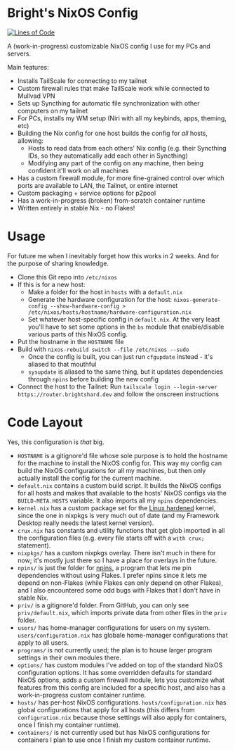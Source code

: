# Bright's NixOS Config

[![Lines of Code](https://img.shields.io/endpoint?url=https%3A%2F%2Ftokei.kojix2.net%2Fbadge%2Fgithub%2Fbright-shard%2Fnixos-config%2Flines)](https://tokei.kojix2.net/github/bright-shard/nixos-config)

A (work-in-progress) customizable NixOS config I use for my PCs and servers.

Main features:
- Installs TailScale for connecting to my tailnet
- Custom firewall rules that make TailScale work while connected to Mullvad VPN
- Sets up Syncthing for automatic file synchronization with other computers on my tailnet
- For PCs, installs my WM setup (Niri with all my keybinds, apps, theming, etc)
- Building the Nix config for one host builds the config for *all* hosts, allowing:
	- Hosts to read data from each others' Nix config (e.g. their Syncthing IDs, so they automatically add each other in Syncthing)
	- Modifying any part of the config on any machine, then being confident it'll work on all machines
- Has a custom firewall module, for more fine-grained control over which ports are available to LAN, the Tailnet, or entire internet
- Custom packaging + service options for p2pool
- Has a work-in-progress (broken) from-scratch container runtime
- Written entirely in stable Nix - no Flakes!



# Usage

For future me when I inevitably forget how this works in 2 weeks. And for the purpose of sharing knowledge.

- Clone this Git repo into `/etc/nixos`
- If this is for a new host:
	- Make a folder for the host in `hosts` with a `default.nix`
	- Generate the hardware configuration for the host: `nixos-generate-config --show-hardware-config > /etc/nixos/hosts/hostname/hardware-configuration.nix`
	- Set whatever host-specific config in `default.nix`. At the very least you'll have to set some options in the `bs` module that enable/disable various parts of this NixOS config.
- Put the hostname in the `HOSTNAME` file
- Build with `nixos-rebuild switch --file /etc/nixos --sudo`
	- Once the config is built, you can just run `cfgupdate` instead - it's aliased to that mouthful
	- `sysupdate` is aliased to the same thing, but it updates dependencies through `npins` before building the new config
- Connect the host to the Tailnet: Run `tailscale login --login-server https://router.brightshard.dev` and follow the onscreen instructions



# Code Layout

Yes, this configuration is *that* big.

- `HOSTNAME` is a gitignore'd file whose sole purpose is to hold the hostname for the machine to install the NixOS config for. This way my config can build the NixOS configurations for all my machines, but then only actually install the config for the current machine.
- `default.nix` contains a custom build script. It builds the NixOS configs for all hosts and makes that available to the hosts' NixOS configs via the `BUILD-META.HOSTS` variable. It also imports all my `npins` dependencies.
- `kernel.nix` has a custom package set for the [Linux hardened]() kernel, since the one in nixpkgs is very much out of date (and my Framework Desktop really needs the latest kernel version).
- `crux.nix` has constants and utility functions that get glob imported in all the configuration files (e.g. every file starts off with a `with crux;` statement).
- `nixpkgs/` has a custom nixpkgs overlay. There isn't much in there for now; it's mostly just there so I have a place for overlays in the future.
- `npins/` is just the folder for [npins](https://github.com/andir/npins), a program that lets me pin dependencies without using Flakes. I prefer npins since it lets me depend on non-Flakes (while Flakes can only depend on other Flakes), and I also encountered some odd bugs with Flakes that I don't have in stable Nix.
- `priv/` is a gitignore'd folder. From GitHub, you can only see `priv/default.nix`, which imports private data from other files in the `priv` folder.
- `users/` has home-manager configurations for users on my system. `users/configuration.nix` has globale home-manager configurations that apply to all users.
- `programs/` is not currently used; the plan is to house larger program settings in their own modules there.
- `options/` has custom modules I've added on top of the standard NixOS configuration options. It has some overridden defaults for standard NixOS options, adds a custom firewall module, lets you customize what features from this config are included for a specific host, and also has a work-in-progress custom container runtime.
- `hosts/` has per-host NixOS configurations. `hosts/configuration.nix` has global configurations that apply for all hosts (this differs from `configuration.nix` because those settings will also apply for containers, once I finish my container runtime).
- `containers/` is not currently used but has NixOS configurations for containers I plan to use once I finish my custom container runtime.
